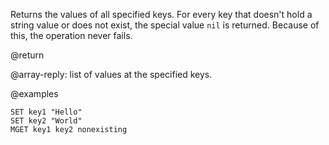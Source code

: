 Returns the values of all specified keys.
For every key that doesn't hold a string value or does not exist, the special value `nil` is returned.
Because of this, the operation never fails.

@return

@array-reply: list of values at the specified keys.

@examples

```cli
SET key1 "Hello"
SET key2 "World"
MGET key1 key2 nonexisting
```
